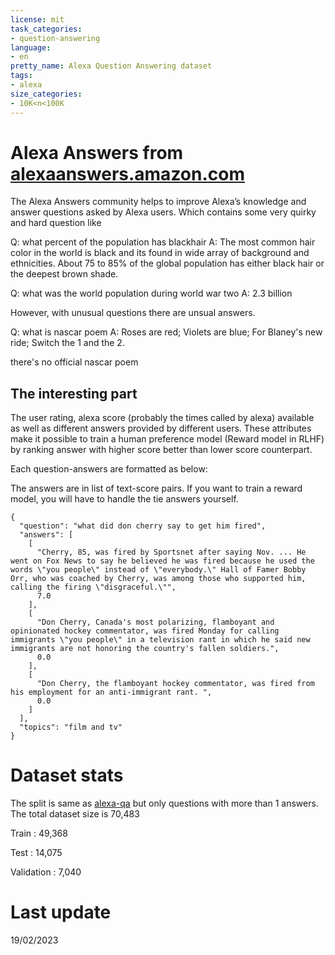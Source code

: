 ```yaml
---
license: mit
task_categories:
- question-answering
language:
- en
pretty_name: Alexa Question Answering dataset
tags:
- alexa
size_categories:
- 10K<n<100K
---
```

# Alexa Answers from [alexaanswers.amazon.com](https://alexaanswers.amazon.com/)

The Alexa Answers community helps to improve Alexa’s knowledge and answer questions asked by Alexa users. Which contains some very quirky and hard question like

Q: what percent of the population has blackhair
A: The most common hair color in the world is black and its found in wide array of background and ethnicities. About 75 to 85% of the global population has either black hair or the deepest brown shade.

Q: what was the world population during world war two
A: 2.3 billion

However, with unusual questions there are unsual answers.

Q: what is nascar poem
A: Roses are red; Violets are blue; For Blaney's new ride; Switch the 1 and the 2.

there's no official nascar poem

## The interesting part

The user rating, alexa score (probably the times called by alexa) available as well as different answers provided by different users. These attributes make it possible to train a human preference model (Reward model in RLHF) by ranking answer with higher score better than lower score counterpart. 

Each question-answers are formatted as below:

The answers are in list of text-score pairs. If you want to train a reward model, you will have to handle the tie answers yourself.

```
{
  "question": "what did don cherry say to get him fired",
  "answers": [
    [
      "Cherry, 85, was fired by Sportsnet after saying Nov. ... He went on Fox News to say he believed he was fired because he used the words \"you people\" instead of \"everybody.\" Hall of Famer Bobby Orr, who was coached by Cherry, was among those who supported him, calling the firing \"disgraceful.\"",
      7.0
    ],
    [
      "Don Cherry, Canada's most polarizing, flamboyant and opinionated hockey commentator, was fired Monday for calling immigrants \"you people\" in a television rant in which he said new immigrants are not honoring the country's fallen soldiers.",
      0.0
    ],
    [
      "Don Cherry, the flamboyant hockey commentator, was fired from his employment for an anti-immigrant rant. ",
      0.0
    ]
  ],
  "topics": "film and tv"
}
```

# Dataset stats

The split is same as [alexa-qa](https://huggingface.co/datasets/theblackcat102/alexa-qa) but only questions with more than 1 answers. The total dataset size is 70,483

Train : 49,368

Test : 14,075

Validation : 7,040


# Last update

19/02/2023
